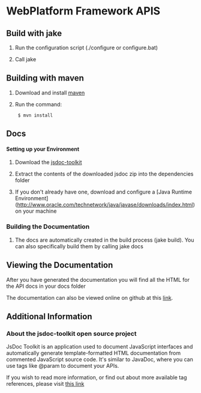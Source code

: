 # WebPlatform Framework APIS

## Build with jake
1. Run the configuration script (./configure or configure.bat)

2. Call jake

## Building with maven
1. Download and install [maven](http://maven.apache.org/download.html)

2. Run the command:

        $ mvn install

## Docs

#### Setting up your Environment
1. Download the [jsdoc-toolkit](http://code.google.com/p/jsdoc-toolkit/downloads/list)

2. Extract the contents of the downloaded jsdoc zip into the dependencies folder

3. If you don't already have one, download and configure a [Java Runtime Environment] (http://www.oracle.com/technetwork/java/javase/downloads/index.html) on your machine

### Building the Documentation
1. The docs are automatically created in the build process (jake build). You can also specifically build them by calling jake docs

## Viewing the Documentation
After you have generated the documentation you will find all the HTML for the API docs in your docs folder

The documentation can also be viewed online on github at this [link](http://blackberry-webworks.github.com/webplatform-framework/index.html).

## Additional Information

### About the jsdoc-toolkit open source project

JsDoc Toolkit is an application used to document JavaScript interfaces and automatically generate template-formatted HTML documentation from commented JavaScript source code. It's similar to JavaDoc, where you can use tags like @param to document your APIs.

If you wish to read more information, or find out about more available tag references, please visit [this link](http://code.google.com/p/jsdoc-toolkit/w/list)
